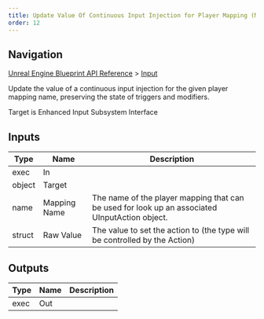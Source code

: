 ```yaml
---
title: Update Value Of Continuous Input Injection for Player Mapping (Message)
order: 12
---
```

## Navigation

[Unreal Engine Blueprint API Reference](https://dev.epicgames.com/documentation/en-us/unreal-engine/BlueprintAPI) > [Input](https://dev.epicgames.com/documentation/en-us/unreal-engine/BlueprintAPI/Input)

Update the value of a continuous input injection for the given player mapping name, preserving the state of triggers and modifiers.

Target is Enhanced Input Subsystem Interface

## Inputs

| Type | Name | Description |
| --- | --- | --- |
| exec | In |  |
| object | Target |  |
| name | Mapping Name | The name of the player mapping that can be used for look up an associated UInputAction object. |
| struct | Raw Value | The value to set the action to (the type will be controlled by the Action) |

## Outputs

| Type | Name | Description |
| --- | --- | --- |
| exec | Out |  |
